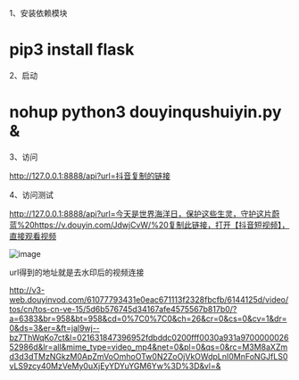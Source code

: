 1、安装依赖模块

# pip3 install flask

2、启动

# nohup python3 douyinqushuiyin.py &

3、访问

http://127.0.0.1:8888/api?url=抖音复制的链接

4、访问测试

http://127.0.0.1:8888/api?url=今天是世界海洋日，保护这些生灵，守护这片蔚蓝%20https://v.douyin.com/JdwjCvW/%20复制此链接，打开【抖音短视频】，直接观看视频

![image](https://user-images.githubusercontent.com/90810347/133717311-75e97f1e-7aee-4dff-a8c5-80bf6eba209c.png)

url得到的地址就是去水印后的视频连接

http://v3-web.douyinvod.com/61077793431e0eac671113f2328fbcfb/6144125d/video/tos/cn/tos-cn-ve-15/5d6b576745d34167afe4575567b817b0/?a=6383&br=958&bt=958&cd=0%7C0%7C0&ch=26&cr=0&cs=0&cv=1&dr=0&ds=3&er=&ft=jal9wj--bz7ThWqKo7ct&l=021631847396952fdbddc0200fff0030a931a970000002652986d&lr=all&mime_type=video_mp4&net=0&pl=0&qs=0&rc=M3M8aXZmd3d3dTMzNGkzM0ApZmVoOmhoOTw0N2ZoOjVkOWdpLnI0MnFoNGJfLS0vLS9zcy40MzVeMy0uXjEyYDYuYGM6Yw%3D%3D&vl=&
